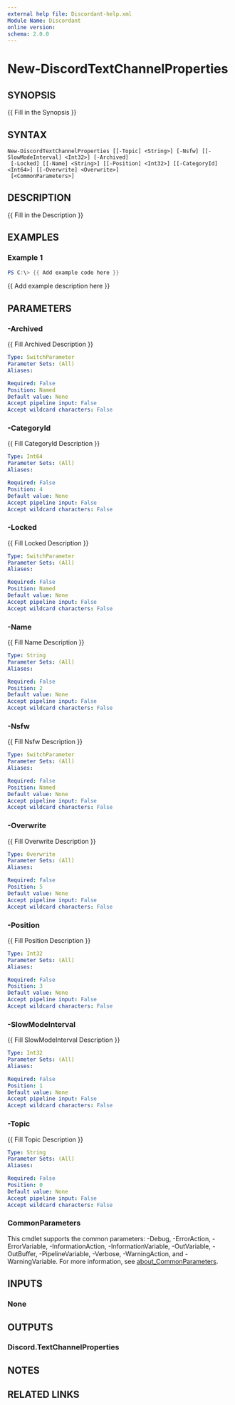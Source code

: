 ```yaml
---
external help file: Discordant-help.xml
Module Name: Discordant
online version:
schema: 2.0.0
---
```


# New-DiscordTextChannelProperties

## SYNOPSIS
{{ Fill in the Synopsis }}

## SYNTAX

```
New-DiscordTextChannelProperties [[-Topic] <String>] [-Nsfw] [[-SlowModeInterval] <Int32>] [-Archived]
 [-Locked] [[-Name] <String>] [[-Position] <Int32>] [[-CategoryId] <Int64>] [[-Overwrite] <Overwrite>]
 [<CommonParameters>]
```

## DESCRIPTION
{{ Fill in the Description }}

## EXAMPLES

### Example 1
```powershell
PS C:\> {{ Add example code here }}
```

{{ Add example description here }}

## PARAMETERS

### -Archived
{{ Fill Archived Description }}

```yaml
Type: SwitchParameter
Parameter Sets: (All)
Aliases:

Required: False
Position: Named
Default value: None
Accept pipeline input: False
Accept wildcard characters: False
```

### -CategoryId
{{ Fill CategoryId Description }}

```yaml
Type: Int64
Parameter Sets: (All)
Aliases:

Required: False
Position: 4
Default value: None
Accept pipeline input: False
Accept wildcard characters: False
```

### -Locked
{{ Fill Locked Description }}

```yaml
Type: SwitchParameter
Parameter Sets: (All)
Aliases:

Required: False
Position: Named
Default value: None
Accept pipeline input: False
Accept wildcard characters: False
```

### -Name
{{ Fill Name Description }}

```yaml
Type: String
Parameter Sets: (All)
Aliases:

Required: False
Position: 2
Default value: None
Accept pipeline input: False
Accept wildcard characters: False
```

### -Nsfw
{{ Fill Nsfw Description }}

```yaml
Type: SwitchParameter
Parameter Sets: (All)
Aliases:

Required: False
Position: Named
Default value: None
Accept pipeline input: False
Accept wildcard characters: False
```

### -Overwrite
{{ Fill Overwrite Description }}

```yaml
Type: Overwrite
Parameter Sets: (All)
Aliases:

Required: False
Position: 5
Default value: None
Accept pipeline input: False
Accept wildcard characters: False
```

### -Position
{{ Fill Position Description }}

```yaml
Type: Int32
Parameter Sets: (All)
Aliases:

Required: False
Position: 3
Default value: None
Accept pipeline input: False
Accept wildcard characters: False
```

### -SlowModeInterval
{{ Fill SlowModeInterval Description }}

```yaml
Type: Int32
Parameter Sets: (All)
Aliases:

Required: False
Position: 1
Default value: None
Accept pipeline input: False
Accept wildcard characters: False
```

### -Topic
{{ Fill Topic Description }}

```yaml
Type: String
Parameter Sets: (All)
Aliases:

Required: False
Position: 0
Default value: None
Accept pipeline input: False
Accept wildcard characters: False
```

### CommonParameters
This cmdlet supports the common parameters: -Debug, -ErrorAction, -ErrorVariable, -InformationAction, -InformationVariable, -OutVariable, -OutBuffer, -PipelineVariable, -Verbose, -WarningAction, and -WarningVariable. For more information, see [about_CommonParameters](http://go.microsoft.com/fwlink/?LinkID=113216).

## INPUTS

### None

## OUTPUTS

### Discord.TextChannelProperties

## NOTES

## RELATED LINKS
